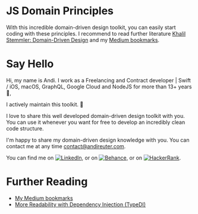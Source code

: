 # JS Domain Principles

With this incredible domain-driven design toolkit, you can easily start coding with these principles. I recommend to read further literature [Khalil Stemmler: Domain-Driven Design](https://khalilstemmler.com/articles/categories/domain-driven-design) and my [Medium bookmarks](https://medium.com/@AndiReuter/list/domain-driven-design-b4ec21b36221).

# Say Hello

Hi, my name is Andi. I work as a Freelancing and Contract developer | Swift / iOS, macOS, GraphQL, Google Cloud and NodeJS for more than 13+ years 👋,

I actively maintain this toolkit. :rocket:

I love to share this well developed domain-driven design toolkit with you. You can use it whenever you want for free to develop an incredibly clean code structure.

I'm happy to share my domain-driven design knowledge with you. You can contact me at any time [contact@andireuter.com](mailto:contact@andireuter.com?subject=JS%20Domain%20Principles).

You can find me on [![LinkedIn][1.2]][1], or on [![Behance][2.2]][2], or on [![HackerRank][3.2]][3].

[1.2]: https://raw.githubusercontent.com/andreasreuter/andreasreuter/main/img/linkedin.png "LinkedIn icon"
[2.2]: https://raw.githubusercontent.com/andreasreuter/andreasreuter/main/img/behance.png "Behance icon"
[3.2]: https://raw.githubusercontent.com/andreasreuter/andreasreuter/main/img/hackerrank.png "HackerRank icon"
[1]: https://www.linkedin.com/in/andreasreuter
[2]: https://www.behance.net/andireuter
[3]: https://www.hackerrank.com/andreasreuter

# Further Reading

- [My Medium bookmarks](https://medium.com/@AndiReuter/list/domain-driven-design-b4ec21b36221)
- [More Readability with Dependency Injection (TypeDI)](https://docs.typestack.community/typedi/v/develop/01-getting-started)
